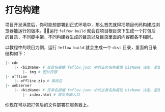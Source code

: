 # 打包构建

项目开发满意后，你可能想部署到正式环境中，那么首先就得把项目代码构建成浏览器能运行的版本。运行 `felfow build` 就会在项目根目录下生成一个打包后的目录，不同脚手架、不同构建器生成的目录以及目录里面的内容都各不相同。

以教程中的项目为例，运行 `feflow build` 就会生成一个 `dist` 目录，里面的目录结构如下：

```sh
|- cdn
    |- <bizName> # 目录名根据 feflow.json 中的业务名称属性 bizName 决定，里面包含 JS、CSS 和图片等静态资源
        |- img # 图片资源
|- offline
    |- offline.zip # 离线包
|- webserver
    |- <bizName> # 目录名根据 feflow.json 中的业务名称属性 bizName 决定，里面包含了页面入口
        |- index.html # 首页页面入口
```

你现在可以把打包后的文件部署在服务器上。
